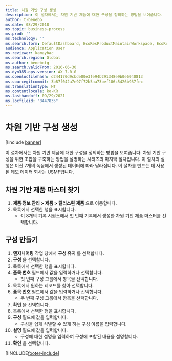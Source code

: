 ```yaml
---
title: 차원 기반 구성 생성
description: 이 절차에서는 차원 기반 제품에 대한 구성을 정의하는 방법을 보여줍니다.
author: t-benebo
ms.date: 08/29/2018
ms.topic: business-process
ms.prod: ''
ms.technology: ''
ms.search.form: DefaultDashboard, EcoResProductMaintainWorkspace, EcoResProductOpenCasesFormPart, EcoResProductDetailsExtended, EcoResDimensionBasedConfiguration, ConfigChooseFromRoute, ConfigChooseFromGroup, ConfigChoiceApprove
audience: Application User
ms.reviewer: kamaybac
ms.search.region: Global
ms.author: benebotg
ms.search.validFrom: 2016-06-30
ms.dyn365.ops.version: AX 7.0.0
ms.openlocfilehash: d244170d9cbde00e3fe94b291348e9b0e6040813
ms.sourcegitcommit: 3b87f042a7e97f72b5aa73bef186c5426b937fec
ms.translationtype: HT
ms.contentlocale: ko-KR
ms.lasthandoff: 09/29/2021
ms.locfileid: "8447835"
---
```

# <a name="create-dimension-based-configurations"></a>차원 기반 구성 생성

[!include [banner](../../includes/banner.md)]

이 절차에서는 차원 기반 제품에 대한 구성을 정의하는 방법을 보여줍니다. 차원 기반 구성을 위한 조합을 구축하는 방법을 설명하는 시리즈의 마지막 절차입니다. 이 절차의 실행은 이전 7개의 녹음에서 생성된 데이터에 따라 달라집니다. 이 절차를 만드는 데 사용된 데모 데이터 회사는 USMF입니다.

## <a name="find-the-dimension-based-product-master"></a>차원 기반 제품 마스터 찾기

1. **제품 정보 관리 \> 제품 \> 릴리스된 제품** 으로 이동합니다.
1. 목록에서 선택한 행을 표시합니다.
    * 이 8개의 기록 시퀀스에서 첫 번째 기록에서 생성한 차원 기반 제품 마스터를 선택합니다.  

## <a name="create-configurations"></a>구성 만들기

1. **엔지니어링** 작업 창에서 **구성 유지** 를 선택합니다.
1. **구성** 을 선택합니다.
1. 목록에서 선택한 행을 표시합니다.
1. **품목 번호** 필드에서 값을 입력하거나 선택합니다.
    * 첫 번째 구성 그룹에서 항목을 선택합니다.  
1. 목록에서 원하는 레코드를 찾아 선택합니다.
1. **품목 번호** 필드에서 값을 입력하거나 선택합니다.
    * 두 번째 구성 그룹에서 항목을 선택합니다.  
1. **확인** 을 선택합니다.
1. 목록에서 선택한 행을 표시합니다.
1. **구성** 필드에 값을 입력합니다.
    * 구성을 쉽게 식별할 수 있게 하는 구성 이름을 입력합니다.  
1. **설명** 필드에 값을 입력합니다.
    * 구성에 대한 설명을 입력하여 구성에 포함된 내용을 설명합니다.  
1. **확인** 을 선택합니다.



[!INCLUDE[footer-include](../../../includes/footer-banner.md)]